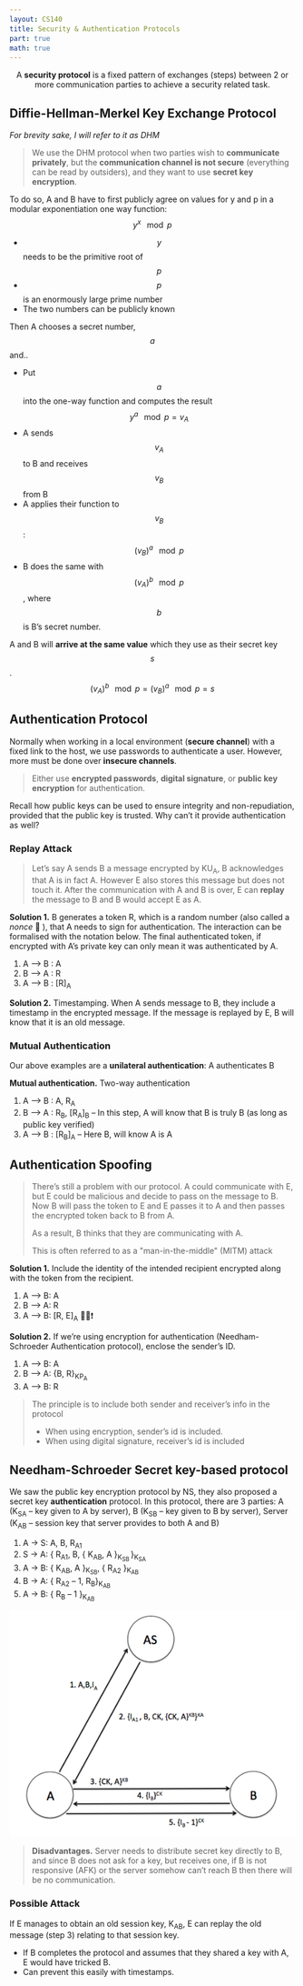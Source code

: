 ```yaml
---
layout: CS140
title: Security & Authentication Protocols
part: true
math: true
---
```


<p align=center>A <b>security protocol</b> is a fixed pattern of exchanges (steps) between 2 or more communication parties to achieve a security related task.</p>

## Diffie-Hellman-Merkel Key Exchange Protocol

*For brevity sake, I will refer to it as DHM*

> We use the DHM protocol when two parties wish to **communicate privately**, but the **communication channel is not secure** (everything can be read by outsiders), and they want to use **secret key encryption**. 

To do so, A and B have to first publicly agree on values for y and p in a modular exponentiation one way function: $$y^x \!\!\mod p$$

- $$y$$ needs to be the primitive root of $$p$$
- $$p$$ is an enormously large prime number
- The two numbers can be publicly known

Then A chooses a secret number, $$a$$ and..

- Put $$a$$ into the one-way function and computes the result $$y^a \!\!\mod p = v_A$$
- A sends $$v_A$$ to B and receives $$v_B$$ from B
- A applies their function to $$v_B$$: $$(v_B)^a \!\!\mod p$$
- B does the same with $$(v_A)^b \!\!\mod p$$, where $$b$$ is B’s secret number.

A and B will **arrive at the same value** which they use as their secret key $$s$$.
$$
(v_A)^b \!\!\mod p = (v_B)^a \!\!\mod p = s
$$

## Authentication Protocol

Normally when working in a local environment (**secure channel**) with a fixed link to the host, we use passwords to authenticate a user. However, more must be done over **insecure channels**.

> Either use **encrypted passwords**, **digital signature**, or **public key encryption** for authentication.

Recall how public keys can be used to ensure integrity and non-repudiation, provided that the public key is trusted. Why can’t it provide authentication as well?

### Replay Attack

> Let’s say A sends B a message encrypted by KU<sub>A</sub>, B acknowledges that A is in fact A. However E also stores this message but does not touch it. After the communication with A and B is over, E can **replay** the message to B and B would accept E as A.

**Solution 1.** B generates a token R, which is a random number (also called a *nonce* :eyes: ), that A needs to sign for authentication. The interaction can be formalised with the notation below. The final authenticated token, if encrypted with A’s private key can only mean it was authenticated by A.

1. A –> B : A
2. B –> A : R
3. A –> B : [R]<sub>A</sub>

**Solution 2.** Timestamping. When A sends message to B, they include a timestamp in the encrypted message. If the message is replayed by E, B will know that it is an old message.

### Mutual Authentication

Our above examples are a **unilateral authentication**: A authenticates B

**Mutual authentication.** Two-way authentication

1. A –> B : A, R<sub>A</sub>
2. B –> A : R<sub>B</sub>, [R<sub>A</sub>]<sub>B</sub> – In this step, A will know that B is truly B (as long as public key verified)
3. A –> B : [R<sub>B</sub>]<sub>A</sub>       – Here B, will know A is A

## Authentication Spoofing

> There’s still a problem with our protocol. A could communicate with E, but E could be malicious and decide to pass on the message to B. Now B will pass the token to E and E passes it to A and then passes the encrypted token back to B from A.
>
> As a result, B thinks that they are communicating with A.
>
> This is often referred to as a "man-in-the-middle" (MITM) attack

**Solution 1.** Include the identity of the intended recipient encrypted along with the token from the recipient.

1. A –> B: A
2. B –> A: R
3. A –> B: [R, E]<sub>A</sub> 🔔❕❗

**Solution 2.** If we’re using encryption for authentication (Needham-Schroeder Authentication protocol), enclose the sender’s ID.

1. A –> B: A
2. B –> A: {B, R}<sub>KP<sub>A</sub></sub>
3. A –> B: R

> The principle is to include both sender and receiver’s info in the protocol
>
> - When using encryption, sender’s id is included.
> - When using digital signature, receiver’s id is included

## Needham-Schroeder Secret key-based protocol

We saw the public key encryption protocol by NS, they also proposed a secret key **authentication** protocol. In this protocol, there are 3 parties: A (K<sub>SA</sub> – key given to A by server), B (K<sub>SB</sub> – key given to B by server), Server (K<sub>AB</sub> – session key that server provides to both A and B)

1. A &rarr; S: A, B, R<sub>A1</sub>
2. S &rarr; A: { R<sub>A1</sub>, B, { K<sub>AB</sub>, A }<sub>K<sub>SB </sub></sub>}<sub>K<sub>SA</sub></sub>
3. A &rarr; B: { K<sub>AB</sub>, A }<sub>K<sub>SB</sub></sub>, { R<sub>A2</sub> }<sub>K<sub>AB</sub></sub>
4. B &rarr; A: { R<sub>A2</sub> – 1, R<sub>B</sub>}<sub>K<sub>AB</sub></sub>
5. A &rarr; B: { R<sub>B</sub> – 1 }<sub>K<sub>AB</sub></sub>

![needhamSchroeder](.\part7.assets\needhamSchroeder.png)

> **Disadvantages.** Server needs to distribute secret key directly to B, and since B does not ask for a key, but receives one, if B is not responsive (AFK) or the server somehow can’t reach B then there will be no communication.

### Possible Attack

If E manages to obtain an old session key, K<sub>AB</sub>, E can replay the old message (step 3) relating to that session key. 

- If B completes the protocol and assumes that they shared a key with A, E would have tricked B.
- Can prevent this easily with timestamps.
